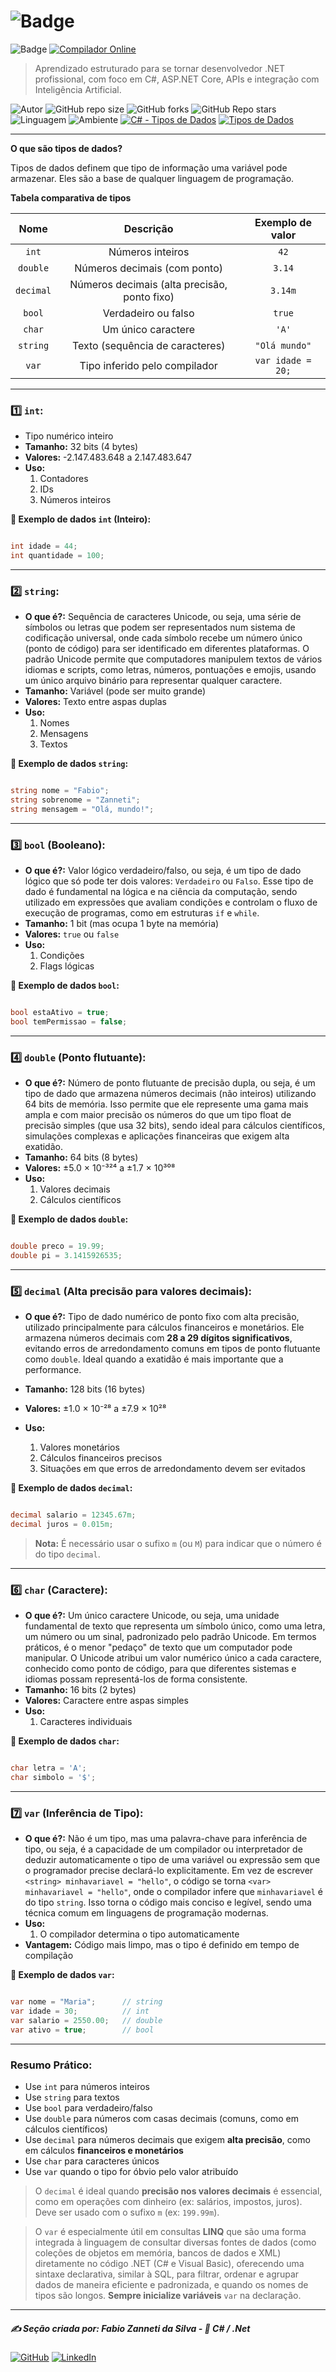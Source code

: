 # ![Badge](https://img.shields.io/badge/1._Sintaxe_do_C%23_e_Conceitos_Fundamentais-blue?style=for-the-badge&logo=c-sharp&logoColor=white)

![Badge](https://img.shields.io/badge/1.1._Tipos_de_Dados-blue?style=for-the-badge&logo=c-sharp&logoColor=white) 
[![Compilador Online](https://img.shields.io/badge/🔗%20Compilador_Online-C%23-blue?style=for-the-badge)](https://www.mycompiler.io/pt/new/csharp)

> Aprendizado estruturado para se tornar desenvolvedor .NET profissional, com foco em C#, ASP.NET Core, APIs e integração com Inteligência Artificial.

![Autor](https://img.shields.io/badge/Autor-Fabio%20Zanneti%20da%20Silva-black?style=flat-square&logo=github)
![GitHub repo size](https://img.shields.io/github/repo-size/fzanneti/dev-profissional-dotnet)
![GitHub forks](https://img.shields.io/github/forks/fzanneti/dev-profissional-dotnet?style=social)
![GitHub Repo stars](https://img.shields.io/github/stars/fzanneti/dev-profissional-dotnet?style=social)
![Linguagem](https://img.shields.io/badge/Linguagem-C%23-blue)
![Ambiente](https://img.shields.io/badge/Ambiente-.NET-blue)
[![C# - Tipos de Dados](https://img.shields.io/badge/🔗%20C%23-Tipos%20de%20Dados-blue?logo=c-sharp&logoColor=white)](https://learn.microsoft.com/pt-br/dotnet/csharp/language-reference/builtin-types/built-in-types)
[![Tipos de Dados](https://img.shields.io/badge/🔗%20WEX-Tipos%20de%20Dados-ff0000?logo=c-sharp&logoColor=white)](https://github.com/fzanneti/DIO-wex-e2e-csharp/blob/main/Content/2-sintaxe-basica-com-DotNetCSharp/1-tipos-de-dados.md)

---

**O que são tipos de dados?** 

Tipos de dados definem que tipo de informação uma variável pode armazenar. Eles são a base de qualquer linguagem de programação.

**Tabela comparativa de tipos**

|**Nome**|**Descrição**|**Exemplo de valor**|
|:---:|:---:|:---:|
|`int`|Números inteiros|`42`|
|`double`|Números decimais (com ponto)|`3.14`|
|`decimal`|Números decimais (alta precisão, ponto fixo)|`3.14m`|
|`bool`|Verdadeiro ou falso|`true`|
|`char`|Um único caractere|`'A'`|
|`string`|Texto (sequência de caracteres)|`"Olá mundo"`|
|`var`|Tipo inferido pelo compilador|`var idade = 20;`|

---

### 1️⃣ `int`:
- Tipo numérico inteiro
- **Tamanho:** 32 bits (4 bytes)
- **Valores:** -2.147.483.648 a 2.147.483.647
- **Uso:** 
    1. Contadores
    2. IDs
    3. Números inteiros

**🧠 Exemplo de dados `int` (Inteiro):**

```csharp

int idade = 44;
int quantidade = 100;

```

---

### 2️⃣ `string`:
- **O que é?:** Sequência de caracteres Unicode, ou seja, uma série de símbolos ou letras que podem ser representados num sistema de codificação universal, onde cada símbolo recebe um número único (ponto de código) para ser identificado em diferentes plataformas. O padrão Unicode permite que computadores manipulem textos de vários idiomas e scripts, como letras, números, pontuações e emojis, usando um único arquivo binário para representar qualquer caractere.
- **Tamanho:** Variável (pode ser muito grande)
- **Valores:** Texto entre aspas duplas
- **Uso:**
    1. Nomes
    2. Mensagens
    3. Textos

**🧠 Exemplo de dados `string`:**

```csharp

string nome = "Fabio";
string sobrenome = "Zanneti";
string mensagem = "Olá, mundo!";

```

---

### 3️⃣ `bool` (Booleano): 
- **O que é?:** Valor lógico verdadeiro/falso, ou seja, é um tipo de dado lógico que só pode ter dois valores: `Verdadeiro` ou `Falso`. Esse tipo de dado é fundamental na lógica e na ciência da computação, sendo utilizado em expressões que avaliam condições e controlam o fluxo de execução de programas, como em estruturas `if` e `while`.
- **Tamanho:** 1 bit (mas ocupa 1 byte na memória)
- **Valores:** `true` ou `false`
- **Uso:**
    1. Condições
    2. Flags lógicas

**🧠 Exemplo de dados `bool`:**

```csharp

bool estaAtivo = true;
bool temPermissao = false;

```

---

### 4️⃣ `double` (Ponto flutuante):
- **O que é?:** Número de ponto flutuante de precisão dupla, ou seja, é um tipo de dado que armazena números decimais (não inteiros) utilizando 64 bits de memória. Isso permite que ele represente uma gama mais ampla e com maior precisão os números do que um tipo float de precisão simples (que usa 32 bits), sendo ideal para cálculos científicos, simulações complexas e aplicações financeiras que exigem alta exatidão.
- **Tamanho:** 64 bits (8 bytes)
- **Valores:** ±5.0 × 10⁻³²⁴ a ±1.7 × 10³⁰⁸
- **Uso:**
    1. Valores decimais
    2. Cálculos científicos

**🧠 Exemplo de dados `double`:**

```csharp

double preco = 19.99;
double pi = 3.1415926535;

```

---

### 5️⃣ `decimal` (Alta precisão para valores decimais):
- **O que é?:** Tipo de dado numérico de ponto fixo com alta precisão, utilizado principalmente para cálculos financeiros e monetários. Ele armazena números decimais com **28 a 29 dígitos significativos**, evitando erros de arredondamento comuns em tipos de ponto flutuante como `double`. Ideal quando a exatidão é mais importante que a performance.

- **Tamanho:** 128 bits (16 bytes)
- **Valores:** ±1.0 × 10⁻²⁸ a ±7.9 × 10²⁸
- **Uso:**
    1. Valores monetários
    2. Cálculos financeiros precisos
    3. Situações em que erros de arredondamento devem ser evitados

**🧠 Exemplo de dados `decimal`:**

```csharp

decimal salario = 12345.67m;
decimal juros = 0.015m;

```

> **Nota:** É necessário usar o sufixo `m` (ou `M`) para indicar que o número é do tipo `decimal`.

---

### 6️⃣ `char` (Caractere): 
- **O que é?:** Um único caractere Unicode, ou seja, uma unidade fundamental de texto que representa um símbolo único, como uma letra, um número ou um sinal, padronizado pelo padrão Unicode. Em termos práticos, é o menor "pedaço" de texto que um computador pode manipular. O Unicode atribui um valor numérico único a cada caractere, conhecido como ponto de código, para que diferentes sistemas e idiomas possam representá-los de forma consistente.
- **Tamanho:** 16 bits (2 bytes)
- **Valores:** Caractere entre aspas simples
- **Uso:**
    1. Caracteres individuais

**🧠 Exemplo de dados `char`:**

```csharp

char letra = 'A';
char simbolo = '$';

```

---

### 7️⃣ `var` (Inferência de Tipo): 
- **O que é?:** Não é um tipo, mas uma palavra-chave para inferência de tipo, ou seja, é a capacidade de um compilador ou interpretador de deduzir automaticamente o tipo de uma variável ou expressão sem que o programador precise declará-lo explicitamente. Em vez de escrever `<string> minhavariavel = "hello"`, o código se torna `<var> minhavariavel = "hello"`, onde o compilador infere que `minhavariavel` é do tipo `string`. Isso torna o código mais conciso e legível, sendo uma técnica comum em linguagens de programação modernas.
- **Uso:**
    1. O compilador determina o tipo automaticamente
- **Vantagem:** Código mais limpo, mas o tipo é definido em tempo de compilação

**🧠 Exemplo de dados `var`:**

```csharp

var nome = "Maria";      // string
var idade = 30;          // int
var salario = 2550.00;   // double
var ativo = true;        // bool

```

---

### Resumo Prático:

- Use `int` para números inteiros
- Use `string` para textos
- Use `bool` para verdadeiro/falso
- Use `double` para números com casas decimais (comuns, como em cálculos científicos)
- Use `decimal` para números decimais que exigem **alta precisão**, como em cálculos **financeiros e monetários**
- Use `char` para caracteres únicos
- Use `var` quando o tipo for óbvio pelo valor atribuído

> O `decimal` é ideal quando **precisão nos valores decimais** é essencial, como em operações com dinheiro (ex: salários, impostos, juros). Deve ser usado com o sufixo `m` (ex: `199.99m`).

> O `var` é especialmente útil em consultas **LINQ** que são uma forma integrada à linguagem de consultar diversas fontes de dados (como coleções de objetos em memória, bancos de dados e XML) diretamente no código .NET (C# e Visual Basic), oferecendo uma sintaxe declarativa, similar à SQL, para filtrar, ordenar e agrupar dados de maneira eficiente e padronizada, e quando os nomes de tipos são longos. **Sempre inicialize variáveis** `var` na declaração.

---

##### ✍️ Seção criada por: *Fabio Zanneti da Silva* - 🎯 *C# / .Net*
[![GitHub](https://img.shields.io/badge/GitHub-fzanneti-000000?style=flat&logo=github)](https://github.com/fzanneti)
[![LinkedIn](https://img.shields.io/badge/LinkedIn-fzanneti-0A66C2?style=flat&logo=linkedin&logoColor=white)](https://linkedin.com/in/fzanneti)
